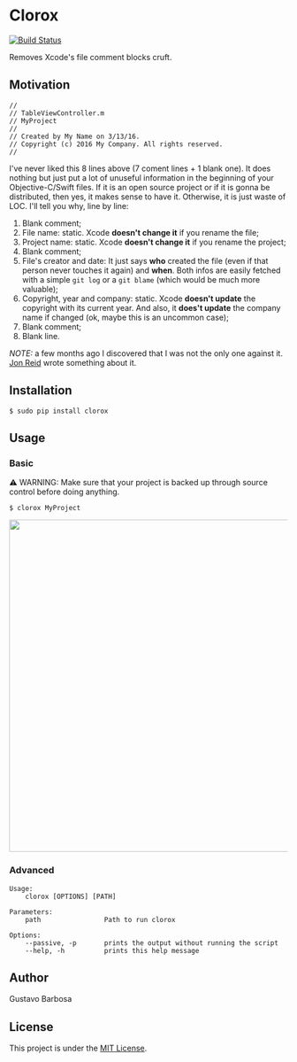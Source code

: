 # Clorox
[![Build Status](https://travis-ci.org/barbosa/clorox.svg?branch=master)](https://travis-ci.org/barbosa/clorox)

Removes Xcode's file comment blocks cruft.

## Motivation

```objc
//
// TableViewController.m
// MyProject
//
// Created by My Name on 3/13/16.
// Copyright (c) 2016 My Company. All rights reserved.
//
```

I've never liked this 8 lines above (7 coment lines + 1 blank one). It does nothing but just put a lot of unuseful information in the beginning of your Objective-C/Swift files. If it is an open source project or if it is gonna be distributed, then yes, it makes sense to have it. Otherwise, it is just waste of LOC. I'll tell you why, line by line:

1. Blank comment;
2. File name: static. Xcode **doesn't change it** if you rename the file;
3. Project name: static. Xcode **doesn't change it** if you rename the project;
4. Blank comment;
5. File's creator and date: It just says **who** created the file (even if that person never touches it again) and **when**. Both infos are easily fetched with a simple `git log` or a `git blame` (which would be much more valuable);
6. Copyright, year and company: static. Xcode **doesn't update** the copyright with its current year. And also, it **does't update** the company name if changed (ok, maybe this is an uncommon case);
7. Blank comment;
8. Blank line.


*NOTE:* a few months ago I discovered that I was not the only one against it. [Jon Reid](http://qualitycoding.org/template-code-clutter/) wrote something about it.

## Installation

```
$ sudo pip install clorox
```

## Usage

### Basic
:warning: WARNING: Make sure that your project is backed up through source control before doing anything.

```
$ clorox MyProject
```

<p align="center">
<img src="https://cloud.githubusercontent.com/assets/235208/14130610/4ca6b108-f602-11e5-87e3-48fb8f398125.gif" width="600" />
</p>


### Advanced

```
Usage:
    clorox [OPTIONS] [PATH]

Parameters:
    path                Path to run clorox

Options:
    --passive, -p       prints the output without running the script
    --help, -h          prints this help message
```

## Author

Gustavo Barbosa

## License

This project is under the [MIT License](https://raw.githubusercontent.com/barbosa/clorox/master/LICENSE.txt).
